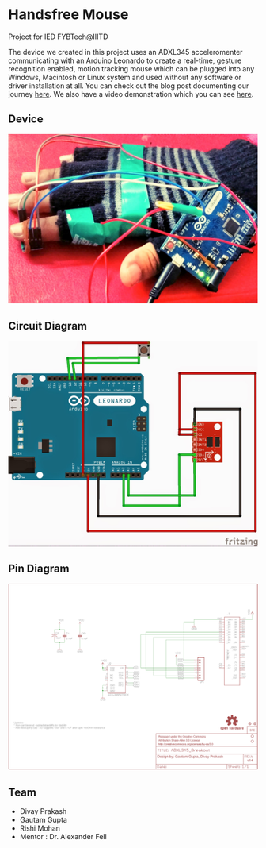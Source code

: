 # Handsfree Mouse
Project for IED FYBTech@IIITD

The device we created in this project uses an ADXL345 acceleromenter communicating with an Arduino Leonardo to create a real-time, gesture recognition enabled, motion tracking mouse which can be plugged into any Windows, Macintosh or Linux system and used without any software or driver installation at all. You can check out the blog post documenting our journey [here](http://iedprojects2015.blogspot.in/2015/03/handsfree-mouse-project-scope-weintend.html). We also have a video demonstration which you can see [here](https://www.youtube.com/watch?v=XWZE0celzms).

## Device

![device](./device.jpg)

## Circuit Diagram

![circuitDiagram](./circuitDiagram.jpg)

## Pin Diagram

![pinDiagram](./pinDiagram.png)

## Team
 - Divay Prakash
 - Gautam Gupta
 - Rishi Mohan
 - Mentor : Dr. Alexander Fell
